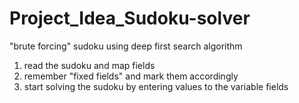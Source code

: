 # Project_Idea_Sudoku-solver
"brute forcing" sudoku using deep first search algorithm



1. read the sudoku and map fields
2. remember "fixed fields" and mark them accordingly
3. start solving the sudoku by entering values to the variable fields 